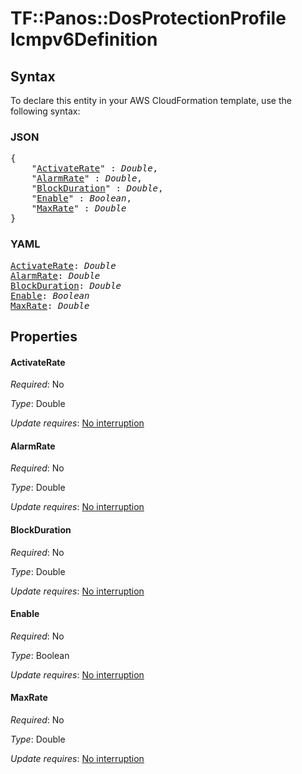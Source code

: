 # TF::Panos::DosProtectionProfile Icmpv6Definition

## Syntax

To declare this entity in your AWS CloudFormation template, use the following syntax:

### JSON

<pre>
{
    "<a href="#activaterate" title="ActivateRate">ActivateRate</a>" : <i>Double</i>,
    "<a href="#alarmrate" title="AlarmRate">AlarmRate</a>" : <i>Double</i>,
    "<a href="#blockduration" title="BlockDuration">BlockDuration</a>" : <i>Double</i>,
    "<a href="#enable" title="Enable">Enable</a>" : <i>Boolean</i>,
    "<a href="#maxrate" title="MaxRate">MaxRate</a>" : <i>Double</i>
}
</pre>

### YAML

<pre>
<a href="#activaterate" title="ActivateRate">ActivateRate</a>: <i>Double</i>
<a href="#alarmrate" title="AlarmRate">AlarmRate</a>: <i>Double</i>
<a href="#blockduration" title="BlockDuration">BlockDuration</a>: <i>Double</i>
<a href="#enable" title="Enable">Enable</a>: <i>Boolean</i>
<a href="#maxrate" title="MaxRate">MaxRate</a>: <i>Double</i>
</pre>

## Properties

#### ActivateRate

_Required_: No

_Type_: Double

_Update requires_: [No interruption](https://docs.aws.amazon.com/AWSCloudFormation/latest/UserGuide/using-cfn-updating-stacks-update-behaviors.html#update-no-interrupt)

#### AlarmRate

_Required_: No

_Type_: Double

_Update requires_: [No interruption](https://docs.aws.amazon.com/AWSCloudFormation/latest/UserGuide/using-cfn-updating-stacks-update-behaviors.html#update-no-interrupt)

#### BlockDuration

_Required_: No

_Type_: Double

_Update requires_: [No interruption](https://docs.aws.amazon.com/AWSCloudFormation/latest/UserGuide/using-cfn-updating-stacks-update-behaviors.html#update-no-interrupt)

#### Enable

_Required_: No

_Type_: Boolean

_Update requires_: [No interruption](https://docs.aws.amazon.com/AWSCloudFormation/latest/UserGuide/using-cfn-updating-stacks-update-behaviors.html#update-no-interrupt)

#### MaxRate

_Required_: No

_Type_: Double

_Update requires_: [No interruption](https://docs.aws.amazon.com/AWSCloudFormation/latest/UserGuide/using-cfn-updating-stacks-update-behaviors.html#update-no-interrupt)

